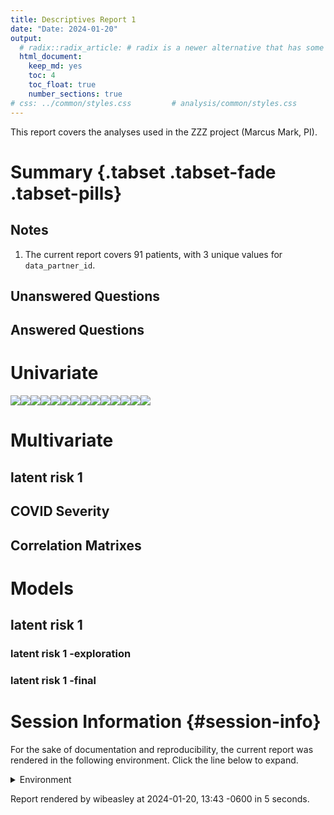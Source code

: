 ```yaml
---
title: Descriptives Report 1
date: "Date: 2024-01-20"
output:
  # radix::radix_article: # radix is a newer alternative that has some advantages over `html_document`.
  html_document:
    keep_md: yes
    toc: 4
    toc_float: true
    number_sections: true
# css: ../common/styles.css         # analysis/common/styles.css
---
```


  This report covers the analyses used in the ZZZ project (Marcus Mark, PI).

<!--  Set the working directory to the repository's base directory; this assumes the report is nested inside of two directories.-->


<!-- Set the report-wide options, and point to the external code file. -->


<!-- Load 'sourced' R files.  Suppress the output when loading sources. -->


<!-- Load packages, or at least verify they're available on the local machine.  Suppress the output when loading packages. -->


<!-- Load any global functions and variables declared in the R file.  Suppress the output. -->


<!-- Declare any global functions specific to a Rmd output.  Suppress the output. -->


<!-- Load the datasets.   -->


<!-- Tweak the datasets.   -->


Summary {.tabset .tabset-fade .tabset-pills}
===========================================================================

Notes
---------------------------------------------------------------------------

1. The current report covers 91 patients, with 3 unique values for `data_partner_id`.


Unanswered Questions
---------------------------------------------------------------------------

Answered Questions
---------------------------------------------------------------------------


Univariate
===========================================================================

![](figure-png/marginals-1.png)<!-- -->![](figure-png/marginals-2.png)<!-- -->![](figure-png/marginals-3.png)<!-- -->![](figure-png/marginals-4.png)<!-- -->![](figure-png/marginals-5.png)<!-- -->![](figure-png/marginals-6.png)<!-- -->![](figure-png/marginals-7.png)<!-- -->![](figure-png/marginals-8.png)<!-- -->![](figure-png/marginals-9.png)<!-- -->![](figure-png/marginals-10.png)<!-- -->![](figure-png/marginals-11.png)<!-- -->![](figure-png/marginals-12.png)<!-- -->![](figure-png/marginals-13.png)<!-- -->![](figure-png/marginals-14.png)<!-- -->


Multivariate
===========================================================================

latent risk 1
---------------------------------------------------------------------------



COVID Severity
---------------------------------------------------------------------------



Correlation Matrixes
---------------------------------------------------------------------------




Models
===========================================================================

latent risk 1
---------------------------------------------------------------------------

### latent risk 1 -exploration



### latent risk 1 -final





Session Information {#session-info}
===========================================================================

For the sake of documentation and reproducibility, the current report was rendered in the following environment.  Click the line below to expand.

  <details>
    <summary>Environment <span class="glyphicon glyphicon-plus-sign"></span></summary>
    
    ```
    ─ Session info ───────────────────────────────────────────────────────────────────────────────────
     setting  value
     version  R version 4.3.1 (2023-06-16)
     os       Ubuntu 23.10
     system   x86_64, linux-gnu
     ui       X11
     language (EN)
     collate  en_US.UTF-8
     ctype    en_US.UTF-8
     tz       America/Chicago
     date     2024-01-20
     pandoc   3.1.11 @ /usr/bin/ (via rmarkdown)
    
    ─ Packages ───────────────────────────────────────────────────────────────────────────────────────
     package         * version  date (UTC) lib source
     arrow             14.0.0.2 2023-12-02 [1] CRAN (R 4.3.1)
     assertthat        0.2.1    2019-03-21 [1] CRAN (R 4.3.1)
     base            * 4.3.1    2023-08-02 [4] local
     bit               4.0.5    2022-11-15 [1] CRAN (R 4.3.1)
     bit64             4.0.5    2020-08-30 [1] CRAN (R 4.3.1)
     bslib             0.6.1    2023-11-28 [1] CRAN (R 4.3.1)
     cachem            1.0.8    2023-05-01 [1] CRAN (R 4.3.1)
     cli               3.6.2    2023-12-11 [1] CRAN (R 4.3.1)
     colorspace        2.1-0    2023-01-23 [1] CRAN (R 4.3.1)
     compiler          4.3.1    2023-08-02 [4] local
     config            0.3.2    2023-08-30 [1] CRAN (R 4.3.1)
     corrplot          0.92     2021-11-18 [1] CRAN (R 4.3.1)
     datasets        * 4.3.1    2023-08-02 [4] local
     digest            0.6.34   2024-01-11 [1] CRAN (R 4.3.1)
     dplyr             1.1.4    2023-11-17 [1] CRAN (R 4.3.1)
     evaluate          0.23     2023-11-01 [1] CRAN (R 4.3.1)
     fansi             1.0.6    2023-12-08 [1] CRAN (R 4.3.1)
     farver            2.1.1    2022-07-06 [1] CRAN (R 4.3.1)
     fastmap           1.1.1    2023-02-24 [1] CRAN (R 4.3.1)
     forcats           1.0.0    2023-01-29 [1] CRAN (R 4.3.1)
     generics          0.1.3    2022-07-05 [1] CRAN (R 4.3.1)
     ggplot2         * 3.4.4    2023-10-12 [1] CRAN (R 4.3.1)
     glue              1.7.0    2024-01-09 [1] CRAN (R 4.3.1)
     graphics        * 4.3.1    2023-08-02 [4] local
     grDevices       * 4.3.1    2023-08-02 [4] local
     grid              4.3.1    2023-08-02 [4] local
     gtable            0.3.4    2023-08-21 [1] CRAN (R 4.3.1)
     highr             0.10     2022-12-22 [1] CRAN (R 4.3.1)
     htmltools         0.5.7    2023-11-03 [1] CRAN (R 4.3.1)
     jquerylib         0.1.4    2021-04-26 [1] CRAN (R 4.3.1)
     jsonlite          1.8.8    2023-12-04 [1] CRAN (R 4.3.1)
     knitr           * 1.45     2023-10-30 [1] CRAN (R 4.3.1)
     labeling          0.4.3    2023-08-29 [1] CRAN (R 4.3.1)
     lifecycle         1.0.4    2023-11-07 [1] CRAN (R 4.3.1)
     magrittr          2.0.3    2022-03-30 [1] CRAN (R 4.3.1)
     methods         * 4.3.1    2023-08-02 [4] local
     munsell           0.5.0    2018-06-12 [1] CRAN (R 4.3.1)
     pillar            1.9.0    2023-03-22 [1] CRAN (R 4.3.1)
     pkgconfig         2.0.3    2019-09-22 [1] CRAN (R 4.3.1)
     purrr             1.0.2    2023-08-10 [1] CRAN (R 4.3.1)
     R6                2.5.1    2021-08-19 [1] CRAN (R 4.3.1)
     rlang             1.1.3    2024-01-10 [1] CRAN (R 4.3.1)
     rmarkdown         2.25     2023-09-18 [1] CRAN (R 4.3.1)
     rstudioapi        0.15.0   2023-07-07 [1] CRAN (R 4.3.1)
     sass              0.4.8    2023-12-06 [1] CRAN (R 4.3.1)
     scales            1.3.0    2023-11-28 [1] CRAN (R 4.3.1)
     sessioninfo       1.2.2    2021-12-06 [1] CRAN (R 4.3.1)
     stats           * 4.3.1    2023-08-02 [4] local
     TabularManifest   0.2.1    2023-11-15 [1] Github (Melinae/TabularManifest@bcb12f7)
     tibble            3.2.1    2023-03-20 [1] CRAN (R 4.3.1)
     tidyselect        1.2.0    2022-10-10 [1] CRAN (R 4.3.1)
     tools             4.3.1    2023-08-02 [4] local
     utf8              1.2.4    2023-10-22 [1] CRAN (R 4.3.1)
     utils           * 4.3.1    2023-08-02 [4] local
     vctrs             0.6.5    2023-12-01 [1] CRAN (R 4.3.1)
     withr             3.0.0    2024-01-16 [1] CRAN (R 4.3.1)
     xfun              0.41     2023-11-01 [1] CRAN (R 4.3.1)
     yaml              2.3.8    2023-12-11 [1] CRAN (R 4.3.1)
    
     [1] /home/wibeasley/R/x86_64-pc-linux-gnu-library/4.3
     [2] /usr/local/lib/R/site-library
     [3] /usr/lib/R/site-library
     [4] /usr/lib/R/library
    
    ──────────────────────────────────────────────────────────────────────────────────────────────────
    ```
  </details>



Report rendered by wibeasley at 2024-01-20, 13:43 -0600 in 5 seconds.
